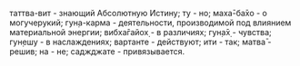 таттва-вит - знающий Абсолютную Истину; ту - но; маха̄-ба̄хо - о могучерукий; гун̣а-карма - деятельности, производимой под влиянием материальной энергии; вибха̄гайох̣ - в различиях; гун̣а̄х̣ - чувства; гун̣ешу - в наслаждениях; вартанте - действуют; ити - так; матва̄ - решив; на - не; саджджате - привязывается.